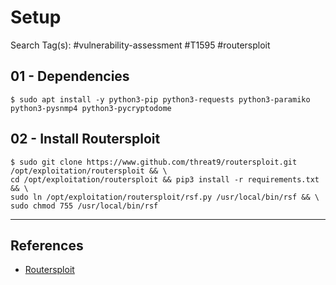 # Setup

Search Tag(s): #vulnerability-assessment #T1595 #routersploit

## 01 - Dependencies

```
$ sudo apt install -y python3-pip python3-requests python3-paramiko python3-pysnmp4 python3-pycryptodome
```

## 02 - Install Routersploit

```
$ sudo git clone https://www.github.com/threat9/routersploit.git /opt/exploitation/routersploit && \
cd /opt/exploitation/routersploit && pip3 install -r requirements.txt && \
sudo ln /opt/exploitation/routersploit/rsf.py /usr/local/bin/rsf && \
sudo chmod 755 /usr/local/bin/rsf
```

---
## References

- [Routersploit](https://github.com/threat9/routersploit)